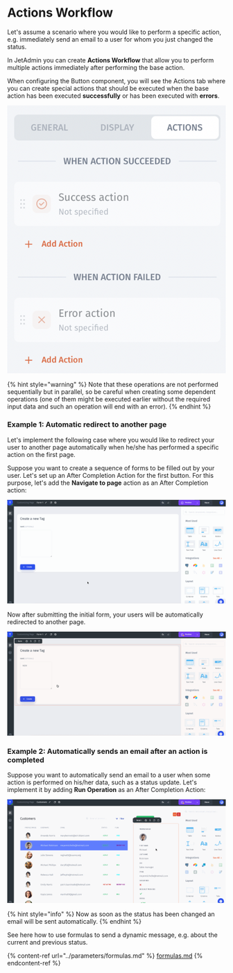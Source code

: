 # Actions Workflow

Let's assume a scenario where you would like to perform a specific action, e.g. immediately send an email to a user for whom you just changed the status.

In JetAdmin you can create **Actions Workflow** that allow you to perform multiple actions immediately after performing the base action.

When configuring the Button component, you will see the Actions tab where you can create special actions that should be executed when the base action has been executed **successfully** or has been executed with **errors**.

![](<../../.gitbook/assets/image (865).png>)

{% hint style="warning" %}
Note that these operations are not performed sequentially but in parallel, so be careful when creating some dependent operations (one of them might be executed earlier without the required input data and such an operation will end with an error).
{% endhint %}

### Example 1: Automatic redirect to another page

Let's implement the following case where you would like to redirect your user to another page automatically when he/she has performed a specific action on the first page.

Suppose you want to create a sequence of forms to be filled out by your user. Let's set up an After Completion Action for the first button. For this purpose, let's add the **Navigate to page** action as an After Completion action:

![](../../.gitbook/assets/testgif74.gif)

Now after submitting the initial form, your users will be automatically redirected to another page.

![](../../.gitbook/assets/testgif75.gif)

### Example 2: Automatically sends an email after an action is completed

Suppose you want to automatically send an email to a user when some action is performed on his/her data, such as a status update. Let's implement it by adding **Run Operation** as an After Completion Action:

![](../../.gitbook/assets/testgif76.gif)

{% hint style="info" %}
Now as soon as the status has been changed an email will be sent automatically.
{% endhint %}

See here how to use formulas to send a dynamic message, e.g. about the current and previous status.

{% content-ref url="../parameters/formulas.md" %}
[formulas.md](../parameters/formulas.md)
{% endcontent-ref %}
